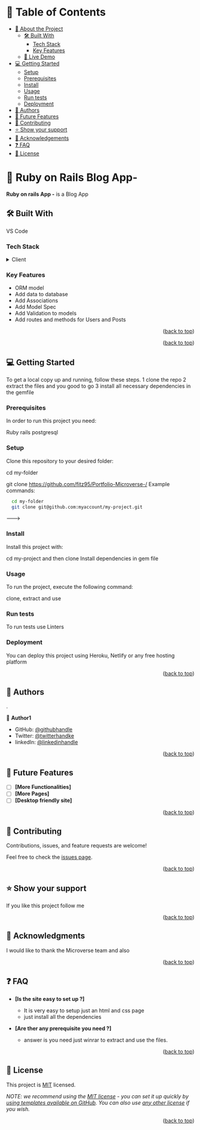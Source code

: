 # 📗 Table of Contents

- [📖 About the Project](#about-project)
  - [🛠 Built With](#built-with)
    - [Tech Stack](#tech-stack)
    - [Key Features](#key-features)
  - [🚀 Live Demo](#live-demo)
- [💻 Getting Started](#getting-started)
  - [Setup](#setup)
  - [Prerequisites](#prerequisites)
  - [Install](#install)
  - [Usage](#usage)
  - [Run tests](#run-tests)
  - [Deployment](#triangular_flag_on_post-deployment)
- [👥 Authors](#authors)
- [🔭 Future Features](#future-features)
- [🤝 Contributing](#contributing)
- [⭐️ Show your support](#support)
- [🙏 Acknowledgements](#acknowledgements)
- [❓ FAQ](#faq)
- [📝 License](#license)

# 📖 Ruby on Rails Blog  App- <a name="about-project"></a>

**Ruby on rails App -** is a Blog App 

## 🛠 Built With <a name="built-with"></a>
VS Code

### Tech Stack <a name="tech-stack"></a>


<details>
  <summary>Client</summary>
  <ul>
    <li>HTML</li>
    <li>CSS</li>
    <li>JS</li>
    <li>Gemfile</li>
  </ul>
</details>



### Key Features <a name="key-features"></a>

- ORM model
- Add data to database 
- Add Associations
- Add Model Spec
- Add Validation to models 
- Add routes and methods for Users and Posts


<p align="right">(<a href="#readme-top">back to top</a>)</p>


<p align="right">(<a href="#readme-top">back to top</a>)</p>


## 💻 Getting Started <a name="getting-started"></a>
To get a local copy up and running, follow these steps.
1 clone the repo
2 extract the files and you good to go
3 install all necessary dependencies in the gemfile

### Prerequisites

In order to run this project you need:

Ruby
rails
postgresql


### Setup

Clone this repository to your desired folder:

cd my-folder 

git clone https://github.com/fitz95/Portfolio-Microverse-/
Example commands:

```sh
  cd my-folder
  git clone git@github.com:myaccount/my-project.git
```
--->

### Install

Install this project with:

cd my-project 
and then clone
Install dependencies in gem file


### Usage

To run the project, execute the following command:


clone, extract and use 

### Run tests

To run tests use Linters


### Deployment

You can deploy this project using Heroku, Netlify or any free hosting platform

<p align="right">(<a href="#readme-top">back to top</a>)</p>


## 👥 Authors <a name="authors"></a>
.

👤 **Author1**

- GitHub: [@githubhandle](https://github.com/fitz95/)
- Twitter: [@twitterhandke](https://twitter.com/nsonggerald/)
- linkedIn: [@linkedinhandle](https://www.linkedin.com/in/nsong-asoh/)


<p align="right">(<a href="#readme-top">back to top</a>)</p>

## 🔭 Future Features <a name="future-features"></a>

- [ ] **[More Functionalities]**
- [ ] **[More Pages]**
- [ ] **[Desktop friendly site]**

<p align="right">(<a href="#readme-top">back to top</a>)</p>


## 🤝 Contributing <a name="contributing"></a>

Contributions, issues, and feature requests are welcome!

Feel free to check the [issues page](../../issues/).

<p align="right">(<a href="#readme-top">back to top</a>)</p>



## ⭐️ Show your support <a name="support"></a>


If you like this project follow me

<p align="right">(<a href="#readme-top">back to top</a>)</p>


## 🙏 Acknowledgments <a name="acknowledgements"></a>


I would like to thank the Microverse team and also 


<p align="right">(<a href="#readme-top">back to top</a>)</p>


## ❓ FAQ <a name="faq"></a>

- **[Is the site easy to set up ?]**

  - It is very easy to setup just an html and css page
  - just install all the dependencies

- **[Are ther any prerequisite you need ?]**

  - answer is you need just winrar to extract and use the files.

<p align="right">(<a href="#readme-top">back to top</a>)</p>


## 📝 License <a name="license"></a>

This project is [MIT](./LICENSE) licensed.

_NOTE: we recommend using the [MIT license](https://choosealicense.com/licenses/mit/) - you can set it up quickly by [using templates available on GitHub](https://docs.github.com/en/communities/setting-up-your-project-for-healthy-contributions/adding-a-license-to-a-repository). You can also use [any other license](https://choosealicense.com/licenses/) if you wish._

<p align="right">(<a href="#readme-top">back to top</a>)</p>